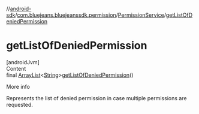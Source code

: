 //[android-sdk](../../../index.md)/[com.bluejeans.bluejeanssdk.permission](../index.md)/[PermissionService](index.md)/[getListOfDeniedPermission](get-list-of-denied-permission.md)



# getListOfDeniedPermission  
[androidJvm]  
Content  
final [ArrayList](https://developer.android.com/reference/kotlin/java/util/ArrayList.html)<[String](https://developer.android.com/reference/kotlin/java/lang/String.html)>[getListOfDeniedPermission](get-list-of-denied-permission.md)()  
  
More info  


Represents the list of denied permission in case multiple permissions are requested.

  



